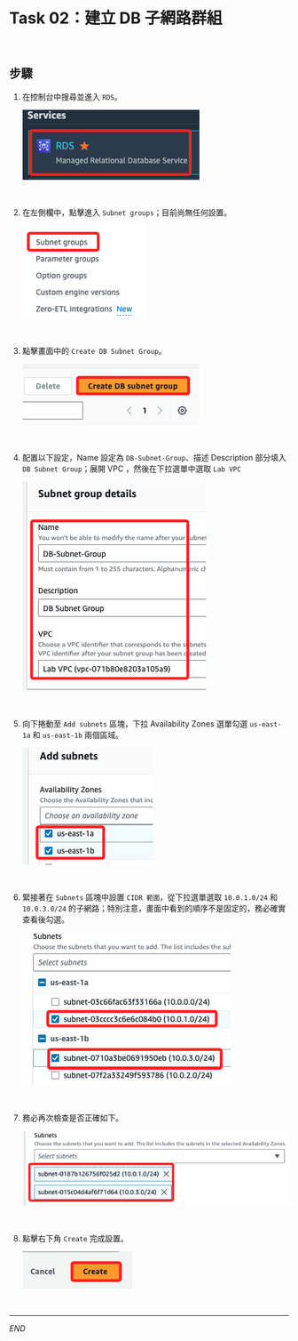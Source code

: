 # Task 02：建立 DB 子網路群組

<br>

## 步驟

1. 在控制台中搜尋並進入 `RDS`。

    ![](images/img_31.png)

<br>

2. 在左側欄中，點擊進入 `Subnet groups`；目前尚無任何設置。

    ![](images/img_32.png)

<br>

3. 點擊畫面中的 `Create DB Subnet Group`。

    ![](images/img_33.png)

<br>

4. 配置以下設定，Name 設定為 `DB-Subnet-Group`、描述 Description 部分填入 `DB Subnet Group`；展開 VPC ，然後在下拉選單中選取 `Lab VPC`

    ![](images/img_34.png)

<br>

5. 向下捲動至 `Add subnets` 區塊，下拉 Availability Zones 選單勾選 `us-east-1a` 和 `us-east-1b` 兩個區域。

    ![](images/img_04.png)

<br>

6. 緊接著在 `Subnets` 區塊中設置 `CIDR 範圍`，從下拉選單選取 `10.0.1.0/24` 和 `10.0.3.0/24` 的子網路；特別注意，畫面中看到的順序不是固定的，務必確實查看後勾選。

    ![](images/img_05.png)

<br>

7. 務必再次檢查是否正確如下。

    ![](images/img_45.png)

<br>

8. 點擊右下角 `Create` 完成設置。

    ![](images/img_35.png)

<br>

___

_END_